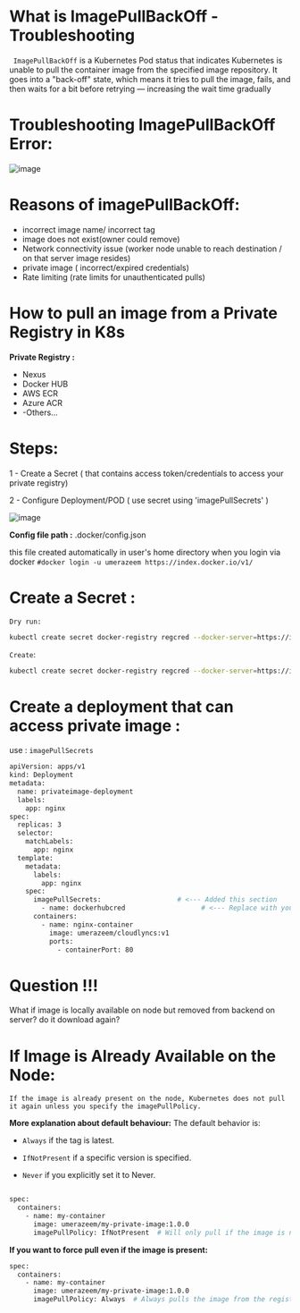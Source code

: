 
# What is ImagePullBackOff  - Troubleshooting
`
ImagePullBackOff` is a Kubernetes Pod status that indicates Kubernetes is unable to pull the container image from the specified image repository. It goes into a "back-off" state, which means it tries to pull the image, fails, and then waits for a bit before retrying — increasing the wait time gradually


# **Troubleshooting ImagePullBackOff Error:**

![image](https://github.com/user-attachments/assets/914ca2cc-05a1-47c3-a72e-239f5c4cb1b8)



# Reasons of imagePullBackOff:

- incorrect image name/ incorrect tag
- image does not exist(owner could remove)
- Network connectivity issue (worker node unable to reach destination / on that server image resides)
- private image ( incorrect/expired credentials)
- Rate limiting  (rate limits for unauthenticated pulls)




# How to pull an image from a Private Registry in K8s

**Private Registry :**

- Nexus
- Docker HUB
- AWS ECR
- Azure ACR
- -Others...



# Steps:

1 - Create a Secret ( that contains access token/credentials to access your private registry)

2 - Configure Deployment/POD ( use secret using 'imagePullSecrets' ) 


![image](https://github.com/user-attachments/assets/359a4412-8d21-4c31-8ca8-e34f940f672a)






**Config file path :** 
.docker/config.json

this file created automatically in user's home directory when you login via docker `#docker login -u umerazeem https://index.docker.io/v1/`




# Create a Secret : 

`Dry run:`

```bash
kubectl create secret docker-registry regcred --docker-server=https://index.docker.io/v1/  --docker-username=umerazeem --docker-password=dckr_pat_PKkO3WCAxScuYlo0UcY6gD-EKsgxx --dry-run=client -o yaml
```

`Create`:
```bash
kubectl create secret docker-registry regcred --docker-server=https://index.docker.io/v1/  --docker-username=umerazeem --docker-password=dckr_pat_PKkO3WCAxScuYlo0UcY6gD-EKsgxx
```

# Create a deployment that can access private image :

use :  `imagePullSecrets`


```bash
apiVersion: apps/v1
kind: Deployment
metadata:
  name: privateimage-deployment
  labels:
    app: nginx
spec:
  replicas: 3
  selector:
    matchLabels:
      app: nginx
  template:
    metadata:
      labels:
        app: nginx
    spec:
      imagePullSecrets:                   # <--- Added this section
        - name: dockerhubcred                   # <--- Replace with your secret name
      containers:
        - name: nginx-container
          image: umerazeem/cloudlyncs:v1
          ports:
            - containerPort: 80

```

# Question !!!
What if image is locally available on node but removed from backend on server? do it download again?



# If Image is Already Available on the Node:
`If the image is already present on the node, Kubernetes does not pull it again unless you specify the imagePullPolicy.`

**More explanation about default behaviour:**
The default behavior is:

- `Always` if the tag is latest.

- `IfNotPresent` if a specific version is specified.

- `Never` if you explicitly set it to Never.



```bash

spec:
  containers:
    - name: my-container
      image: umerazeem/my-private-image:1.0.0
      imagePullPolicy: IfNotPresent  # Will only pull if the image is not available locally

```



**If you want to force pull even if the image is present:**

```bash
spec:
  containers:
    - name: my-container
      image: umerazeem/my-private-image:1.0.0
      imagePullPolicy: Always  # Always pulls the image from the registry
```



